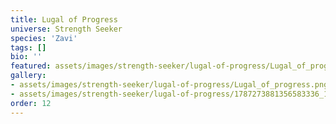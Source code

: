 ```yaml
---
title: Lugal of Progress
universe: Strength Seeker
species: 'Zavi'
tags: []
bio: ''
featured: assets/images/strength-seeker/lugal-of-progress/Lugal_of_progress.png
gallery:
- assets/images/strength-seeker/lugal-of-progress/Lugal_of_progress.png
- assets/images/strength-seeker/lugal-of-progress/1787273881356583336_1.jpg
order: 12
---
```

